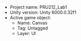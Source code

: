 <!-- UNITY CODE ASSIST INSTRUCTIONS START -->
- Project name: PRU212_Lab1
- Unity version: Unity 6000.0.32f1
- Active game object:
  - Name: Canvas
  - Tag: Untagged
  - Layer: UI
<!-- UNITY CODE ASSIST INSTRUCTIONS END -->